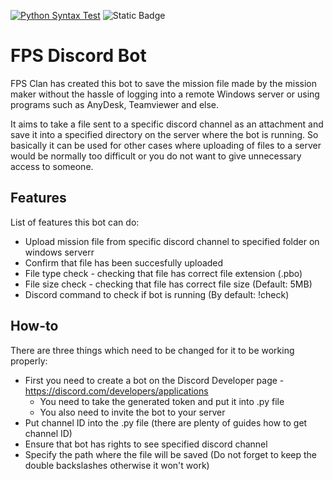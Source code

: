 [![Python Syntax Test](https://github.com/dartus95/fps_bot/actions/workflows/python-app.yml/badge.svg)](https://github.com/dartus95/fps_bot/actions/workflows/python-app.yml)
![Static Badge](https://img.shields.io/badge/Release%20Version-Version%201.1.0-brightgreen)

# FPS Discord Bot
FPS Clan has created this bot to save the mission file made by the mission maker without the hassle of logging into a remote Windows server or using programs such as AnyDesk, Teamviewer and else.

It aims to take a file sent to a specific discord channel as an attachment and save it into a specified directory on the server where the bot is running. So basically it can be used for other cases where uploading of files to a server would be normally too difficult or you do not want to give unnecessary access to someone.

## Features
List of features this bot can do:
* Upload mission file from specific discord channel to specified folder on windows serverr
* Confirm that file has been succesfully uploaded
* File type check - checking that file has correct file extension (.pbo)
* File size check - checking that file has correct file size (Default: 5MB)
* Discord command to check if bot is running (By default: !check)

## How-to
There are three things which need to be changed for it to be working properly:
* First you need to create a bot on the Discord Developer page - https://discord.com/developers/applications
    - You need to take the generated token and put it into .py file
    - You also need to invite the bot to your server
* Put channel ID into the .py file (there are plenty of guides how to get channel ID)
* Ensure that bot has rights to see specified discord channel
* Specify the path where the file will be saved (Do not forget to keep the double backslashes otherwise it won't work)
